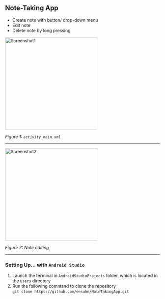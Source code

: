 ## Note-Taking App
- Create note with button/ drop-down menu
- Edit note
- Delete note by long pressing

<img src="https://user-images.githubusercontent.com/102596628/215802621-b45608fb-7fe2-41ff-af54-d00421040993.png" alt="Screenshot1" width="300" />

*Figure 1: `activity_main.xml`*

---

<img src="https://user-images.githubusercontent.com/102596628/215802810-6d4c33ed-003b-4e0e-8e59-fb3d596c72fb.png" alt="Screenshot2" width="300" />

*Figure 2: Note editing*

---
### Setting Up... with `Android Studio`

1. Launch the terminal in `AndroidStudioProjects` folder, which is located in the `Users` directory
2. Run the following command to clone the repository <br>
`git clone https://github.com/eesuhn/NoteTakingApp.git`
